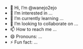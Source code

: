 - 👋 Hi, I’m @wanejo2ejo
- 👀 I’m interested in ...
- 🌱 I’m currently learning ...
- 💞️ I’m looking to collaborate on ...
- 📫 How to reach me ...
- 😄 Pronouns: ...
- ⚡ Fun fact: ...

<!---
wanejo2ejo/wanejo2ejo is a ✨ special ✨ repository because its `README.md` (this file) appears on your GitHub profile.
You can click the Preview link to take a look at your changes.
--->
